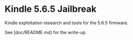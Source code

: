 # Kindle 5.6.5 Jailbreak 
Kindle exploitation research and tools for the 5.6.5 firmware.

See [doc/README.md] for the write-up.
